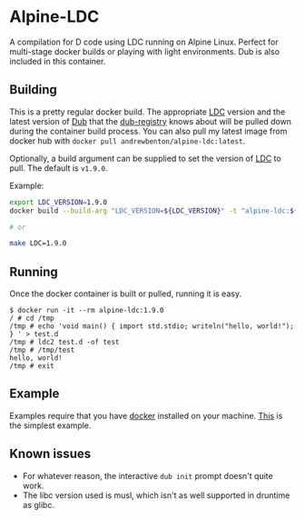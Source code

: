 # Alpine-LDC

A compilation for D code using LDC running on Alpine Linux.  Perfect for multi-stage docker builds or playing with light environments.  Dub is also included in this container.

## Building

This is a pretty regular docker build.  The appropriate [LDC][ldc] version and the latest version of [Dub][dub] that the [dub-registry](https://code.dlang.org) knows about will be pulled down during the container build process. You can also pull my latest image from docker hub with `docker pull andrewbenton/alpine-ldc:latest`.

Optionally, a build argument can be supplied to set the version of [LDC][ldc] to pull.  The default is `v1.9.0`.

Example:
``` bash
export LDC_VERSION=1.9.0
docker build --build-arg "LDC_VERSION=${LDC_VERSION}" -t "alpine-ldc:${LDC_VERSION}" .

# or

make LDC=1.9.0
```

## Running

Once the docker container is built or pulled, running it is easy.

``` plain
$ docker run -it --rm alpine-ldc:1.9.0
/ # cd /tmp
/tmp # echo 'void main() { import std.stdio; writeln("hello, world!"); } ' > test.d
/tmp # ldc2 test.d -of test
/tmp # /tmp/test
hello, world!
/tmp # exit
```

## Example

Examples require that you have [docker][docker_install] installed on your machine.  [This][simple_example] is the simplest example.

## Known issues

- For whatever reason, the interactive `dub init` prompt doesn't quite work.  
- The libc version used is musl, which isn't as well supported in druntime as glibc.

[ldc]: https://github.com/ldc-developers/ldc
[dub]: https://github.com/dlang/dub
[docker_install]: https://docs.docker.com/install
[simple_example]: ./example/rpn-calculator
